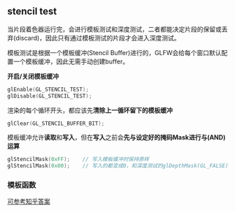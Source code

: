 ## stencil test

当片段着色器运行完，会进行模板测试和深度测试，二者都能决定片段的保留或丢弃(discard)，因此只有通过模板测试的片段才会进入深度测试。


模板测试是根据一个模板缓冲(Stencil Buffer)进行的，GLFW会给每个窗口默认配置一个模板缓冲，因此无需手动创建buffer。

**开启/关闭模板缓冲**

```cpp
glEnable(GL_STENCIL_TEST);
glDisable(GL_STENCIL_TEST);
```

渲染的每个循环开头，都应该先**清除上一循环留下的模板缓冲**

```cpp
glClear(GL_STENCIL_BUFFER_BIT);
```

模板缓冲允许**读取**和**写入**，但在**写入**之前会**先与设定好的掩码Mask进行与(AND)运算**

```cpp
glStencilMask(0xFF);    // 写入模板缓冲时保持原样
glStencilMask(0x00);    // 写入的都变成0，和深度测试的glDepthMask(GL_FALSE)等价
```


### 模板函数



[可参考知乎答案](https://zhuanlan.zhihu.com/p/612811622)